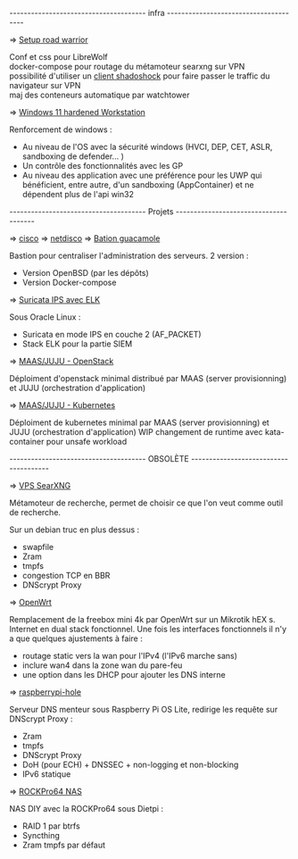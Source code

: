 -------------------------------------- infra --------------------------------------

 => [Setup road warrior](./road-warrior/)

Conf et css pour LibreWolf <br />
docker-compose pour routage du métamoteur searxng sur VPN <br />
possibilité d'utiliser un [client shadoshock](https://shadowsocks5.github.io/en/download/clients.html) pour faire passer le traffic du navigateur sur VPN <br />
maj des conteneurs automatique par watchtower

 => [Windows 11 hardened Workstation](./suricata%20layer%202%20ELK)

 Renforcement de windows :
 - Au niveau de l'OS avec la sécurité windows (HVCI, DEP, CET, ASLR, sandboxing de defender... )
 - Un contrôle des fonctionnalités avec les GP
 - Au niveau des application avec une préférence pour les UWP qui bénéficient, entre autre, d'un sandboxing (AppContainer) et ne dépendent plus de l'api win32

-------------------------------------- Projets --------------------------------------

 => [cisco](./Note%20conf%20switch/conf%20switch.txt)
 => [netdisco](./Note%20netdisco/docker-compose.yml)
 => [Bation guacamole](./Bastion%20guacamole/)

 Bastion pour centraliser l'administration des serveurs.
 2 version :
   - Version OpenBSD (par les dépôts)
   - Version Docker-compose

 => [Suricata IPS avec ELK](./windows%2011%20hardened%20workstation/)

Sous Oracle Linux :
  - Suricata en mode IPS en couche 2 (AF_PACKET)
  -  Stack ELK pour la partie SIEM

=> [MAAS/JUJU - OpenStack](/MAAS%20JUJU%20-%20OpenStack/)
 
 Déploiment d'openstack minimal distribué par MAAS (server provisionning) et JUJU (orchestration d'application)

=> [MAAS/JUJU - Kubernetes](/MAAS%20JUJU%20-%20kubernetes/charmed_kubernetes.txt)

 Déploiment de kubernetes minimal par MAAS (server provisionning) et JUJU (orchestration d'application)
 WIP changement de runtime avec kata-container pour unsafe workload

-------------------------------------- OBSOLÈTE --------------------------------------

=> [VPS SearXNG](./vps%20searxng/installation.txt)

Métamoteur de recherche, permet de choisir ce que l'on veut comme outil de recherche. 

Sur un debian truc en plus dessus :
 - swapfile
 - Zram
 - tmpfs
 - congestion TCP en BBR
 - DNScrypt Proxy
 
=> [OpenWrt](./no%20box%20OpenWrt/OpenWrt.txt)

Remplacement de la freebox mini 4k par OpenWrt sur un Mikrotik hEX s.
Internet en dual stack fonctionnel.
Une fois les interfaces fonctionnels il n'y a que quelques ajustements à faire :
 - routage static vers la wan pour l'IPv4 (l'IPv6 marche sans)
 - inclure wan4 dans la zone wan du pare-feu
 - une option dans les DHCP pour ajouter les DNS interne

=> [raspberrypi-hole](./raspberry%20pi-hole/pi-hole%20dnscrypt-proxy.txt)

Serveur DNS menteur sous Raspberry Pi OS Lite, redirige les requête sur DNScrypt Proxy :
 - Zram
 - tmpfs
 - DNScrypt Proxy
 - DoH (pour ECH) + DNSSEC + non-logging et non-blocking
 - IPv6 statique

=> [ROCKPro64 NAS](./ROCKPro64%20NAS/DietPi.txt)

NAS DIY avec la ROCKPro64 sous Dietpi :
 - RAID 1 par btrfs
 - Syncthing
 - Zram
tmpfs par défaut
